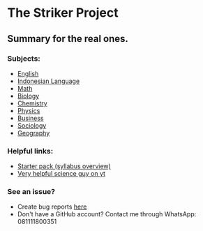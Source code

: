 <h1>The Striker Project</h1>

## Summary for the real ones.

### Subjects:
- [English](./english.md)
- [Indonesian Language](./bahasa.md)
- [Math](./math.md)
- [Biology](./biology.md)
- [Chemistry](./chemistry.md)
- [Physics](./physics.md)
- [Business](./business.md)
- [Sociology](./sociology.md)
- [Geography](./geography.md)

### Helpful links:
- [Starter pack (syllabus overview)](https://drive.google.com/file/d/1SdW6mt0Nb5lCF49U1p7FL5D8qU7IopPU/view?usp=sharing)
- [Very helpful science guy on yt](https://www.youtube.com/@TheOrganicChemistryTutor)

### See an issue?
- Create bug reports [here](https://github.com/project-striker/project-striker.github.io/issues)
- Don't have a GitHub account? Contact me through WhatsApp: 081111800351
